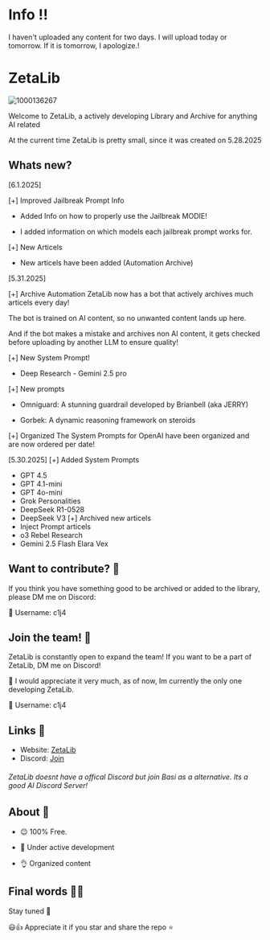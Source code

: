 # Info ‼️
I haven't uploaded any content for two days. I will upload today or tomorrow. If it is tomorrow, I apologize.!

# ZetaLib

![1000136267](https://github.com/user-attachments/assets/e077fb25-fba8-490d-b665-1744b7c932be)


Welcome to ZetaLib, a actively developing Library and Archive for anything AI related

At the current time ZetaLib is pretty small, since it was created on 5.28.2025

## Whats new?


[6.1.2025]

[+] Improved Jailbreak Prompt Info
- Added Info on how to properly use the Jailbreak MODIE!
  
- I added information on which models each jailbreak prompt works for. 

[+] New Articels
- New articels have been added
(Automation Archive)

[5.31.2025]

[+] Archive Automation
ZetaLib now has a bot that actively archives much articels every day!

The bot is trained on AI content, so no unwanted content lands up here.

And if the bot makes a mistake and archives non AI content, it gets checked before uploading by another LLM to ensure quality!

[+] New System Prompt!
- Deep Research - Gemini 2.5 pro

[+] New prompts
- Omniguard: A stunning guardrail developed by Brianbell (aka JERRY)

- Gorbek: A dynamic reasoning framework on steroids

[+] Organized
The System Prompts for OpenAI have been organized and are now ordered per date!

[5.30.2025]
[+] Added System Prompts
- GPT 4.5
- GPT 4.1-mini
- GPT 4o-mini
- Grok Personalities
- DeepSeek R1-0528
- DeepSeek V3
[+] Archived new articels
- Inject Prompt articels
- o3 Rebel Research
- Gemini 2.5 Flash Elara Vex



## Want to contribute? 📑
If you think you have something good to be archived or added to the library, please DM me on Discord:

📧 Username: c1j4

## Join the team! 📌
ZetaLib is constantly open to expand the team! If you want to be a part of ZetaLib, DM me on Discord!

👀 I would appreciate it very much, as of now, Im currently the only one developing ZetaLib.

📧 Username: c1j4

## Links 🔗

- Website: [ZetaLib](https://zetalib.neocities.org)
- Discord: [Join](https://discord.gg/basi)
###### ZetaLib doesnt have a offical Discord but join Basi as a alternative. Its a good AI Discord Server!

## About 🌙
- 😉 100% Free.
  
- 🚀 Under active development
  
- 👌 Organized content 

## Final words 🧙‍♂️

Stay tuned 🤌

😃👍 Appreciate it if you star and share the repo ⭐️
